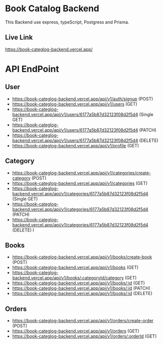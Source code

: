 # Book Catalog Backend

This Backend use express, typeScript, Postgress and Prisma.

## Live Link

https://book-categlog-backend.vercel.app/

# API EndPoint

## User

- https://book-categlog-backend.vercel.app/api/v1/auth/signup (POST)
- https://book-categlog-backend.vercel.app/api/v1/users (GET)
- https://book-categlog-backend.vercel.app/api/v1/users/6177a5b87d32123f08d2f5d4 (Single GET)
- https://book-categlog-backend.vercel.app/api/v1/users/6177a5b87d32123f08d2f5d4 (PATCH)
- https://book-categlog-backend.vercel.app/api/v1/users/6177a5b87d32123f08d2f5d4 (DELETE)
- https://book-categlog-backend.vercel.app/api/v1/profile (GET)

## Category

- https://book-categlog-backend.vercel.app/api/v1/categories/create-category (POST)
- https://book-categlog-backend.vercel.app/api/v1/categories (GET)
- https://book-categlog-backend.vercel.app/api/v1/categories/6177a5b87d32123f08d2f5d4 (Single GET)
- https://book-categlog-backend.vercel.app/api/v1/categories/6177a5b87d32123f08d2f5d4 (PATCH)
- https://book-categlog-backend.vercel.app/api/v1/categories/6177a5b87d32123f08d2f5d4 (DELETE) I

## Books

- https://book-categlog-backend.vercel.app/api/v1/books/create-book (POST)
- https://book-categlog-backend.vercel.app/api/v1/books (GET)
- https://book-categlog-backend.vercel.app/api/v1/books/:categoryId/category (GET)
- https://book-categlog-backend.vercel.app/api/v1/books/:id (GET)
- https://book-categlog-backend.vercel.app/api/v1/books/:id (PATCH)
- https://book-categlog-backend.vercel.app/api/v1/books/:id (DELETE)

## Orders

- https://book-categlog-backend.vercel.app/api/v1/orders/create-order (POST)
- https://book-categlog-backend.vercel.app/api/v1/orders (GET)
- https://book-categlog-backend.vercel.app/api/v1/orders/:orderId (GET)
